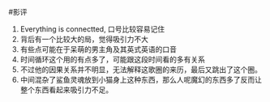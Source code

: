 #影评 

1. Everything is connectted, 口号比较容易记住
2. 背后有一个比较大的局，觉得吸引力不大
3. 有些点可能在于呆萌的男主角及其英式英语的口音
4. 时间循环这个用的有点多了，可能跟这段时间看的多有关系
5. 不过他的因果关系并不明显，无法解释这歌圈的来历，最后又跳出了这个圈。
6. 中间混杂了鲨鱼灵魂放到小猫身上这种东西，那么人呢魔幻的东西多了反而让整个东西看起来吸引力不足。
